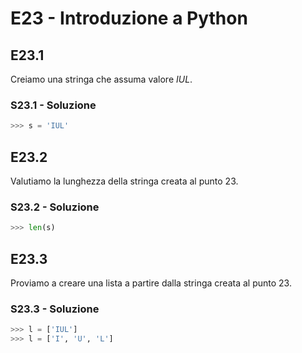 # E23 - Introduzione a Python

## E23.1

Creiamo una stringa che assuma valore *IUL*.

### S23.1 - Soluzione

```py
>>> s = 'IUL'
```

## E23.2

Valutiamo la lunghezza della stringa creata al punto 23.

### S23.2 - Soluzione

```py
>>> len(s)
```

## E23.3

Proviamo a creare una lista a partire dalla stringa creata al punto 23.

### S23.3 - Soluzione

```py
>>> l = ['IUL']
>>> l = ['I', 'U', 'L']
```
